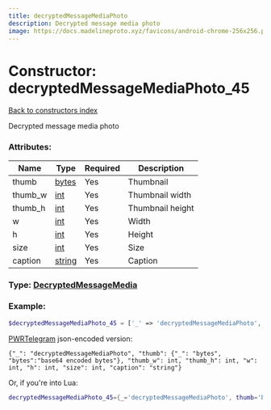 ```yaml
---
title: decryptedMessageMediaPhoto
description: Decrypted message media photo
image: https://docs.madelineproto.xyz/favicons/android-chrome-256x256.png
---
```

# Constructor: decryptedMessageMediaPhoto\_45  
[Back to constructors index](index.md)



Decrypted message media photo

### Attributes:

| Name     |    Type       | Required | Description |
|----------|---------------|----------|-------------|
|thumb|[bytes](../types/bytes.md) | Yes|Thumbnail|
|thumb\_w|[int](../types/int.md) | Yes|Thumbnail width|
|thumb\_h|[int](../types/int.md) | Yes|Thumbnail height|
|w|[int](../types/int.md) | Yes|Width|
|h|[int](../types/int.md) | Yes|Height|
|size|[int](../types/int.md) | Yes|Size|
|caption|[string](../types/string.md) | Yes|Caption|



### Type: [DecryptedMessageMedia](../types/DecryptedMessageMedia.md)


### Example:

```php
$decryptedMessageMediaPhoto_45 = ['_' => 'decryptedMessageMediaPhoto', 'thumb' => 'bytes', 'thumb_w' => int, 'thumb_h' => int, 'w' => int, 'h' => int, 'size' => int, 'caption' => 'string'];
```  

[PWRTelegram](https://pwrtelegram.xyz) json-encoded version:

```
{"_": "decryptedMessageMediaPhoto", "thumb": {"_": "bytes", "bytes":"base64 encoded bytes"}, "thumb_w": int, "thumb_h": int, "w": int, "h": int, "size": int, "caption": "string"}
```


Or, if you're into Lua:

```lua
decryptedMessageMediaPhoto_45={_='decryptedMessageMediaPhoto', thumb='bytes', thumb_w=int, thumb_h=int, w=int, h=int, size=int, caption='string'}

```


